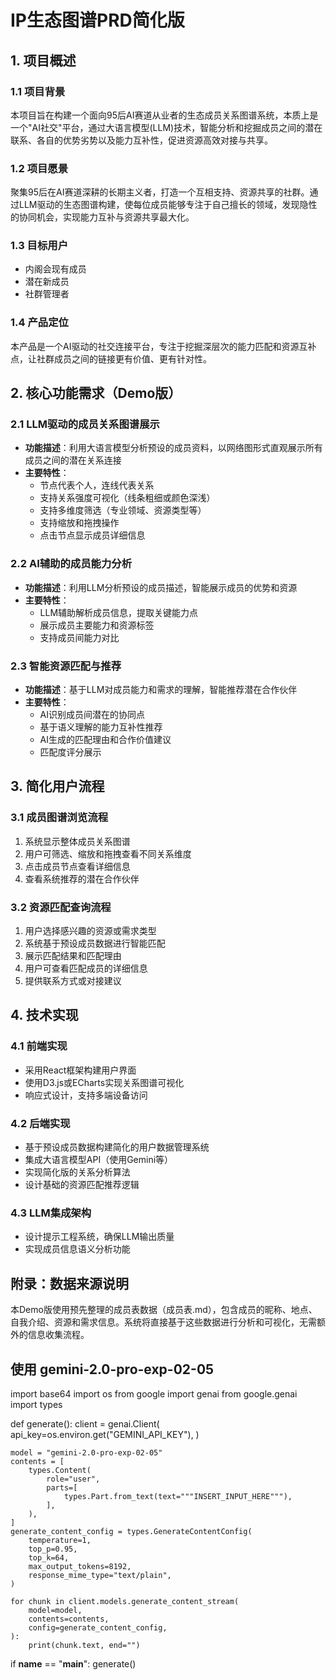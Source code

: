 # IP生态图谱PRD简化版

## 1. 项目概述

### 1.1 项目背景
本项目旨在构建一个面向95后AI赛道从业者的生态成员关系图谱系统，本质上是一个"AI社交"平台，通过大语言模型(LLM)技术，智能分析和挖掘成员之间的潜在联系、各自的优势劣势以及能力互补性，促进资源高效对接与共享。

### 1.2 项目愿景
聚集95后在AI赛道深耕的长期主义者，打造一个互相支持、资源共享的社群。通过LLM驱动的生态图谱构建，使每位成员能够专注于自己擅长的领域，发现隐性的协同机会，实现能力互补与资源共享最大化。

### 1.3 目标用户
- 内阁会现有成员
- 潜在新成员
- 社群管理者

### 1.4 产品定位
本产品是一个AI驱动的社交连接平台，专注于挖掘深层次的能力匹配和资源互补点，让社群成员之间的链接更有价值、更有针对性。

## 2. 核心功能需求（Demo版）

### 2.1 LLM驱动的成员关系图谱展示
- **功能描述**：利用大语言模型分析预设的成员资料，以网络图形式直观展示所有成员之间的潜在关系连接
- **主要特性**：
  - 节点代表个人，连线代表关系
  - 支持关系强度可视化（线条粗细或颜色深浅）
  - 支持多维度筛选（专业领域、资源类型等）
  - 支持缩放和拖拽操作
  - 点击节点显示成员详细信息

### 2.2 AI辅助的成员能力分析
- **功能描述**：利用LLM分析预设的成员描述，智能展示成员的优势和资源
- **主要特性**：
  - LLM辅助解析成员信息，提取关键能力点
  - 展示成员主要能力和资源标签
  - 支持成员间能力对比

### 2.3 智能资源匹配与推荐
- **功能描述**：基于LLM对成员能力和需求的理解，智能推荐潜在合作伙伴
- **主要特性**：
  - AI识别成员间潜在的协同点
  - 基于语义理解的能力互补性推荐
  - AI生成的匹配理由和合作价值建议
  - 匹配度评分展示

## 3. 简化用户流程

### 3.1 成员图谱浏览流程
1. 系统显示整体成员关系图谱
2. 用户可筛选、缩放和拖拽查看不同关系维度
3. 点击成员节点查看详细信息
4. 查看系统推荐的潜在合作伙伴

### 3.2 资源匹配查询流程
1. 用户选择感兴趣的资源或需求类型
2. 系统基于预设成员数据进行智能匹配
3. 展示匹配结果和匹配理由
4. 用户可查看匹配成员的详细信息
5. 提供联系方式或对接建议

## 4. 技术实现

### 4.1 前端实现
- 采用React框架构建用户界面
- 使用D3.js或ECharts实现关系图谱可视化
- 响应式设计，支持多端设备访问

### 4.2 后端实现
- 基于预设成员数据构建简化的用户数据管理系统
- 集成大语言模型API（使用Gemini等）
- 实现简化版的关系分析算法
- 设计基础的资源匹配推荐逻辑

### 4.3 LLM集成架构
- 设计提示工程系统，确保LLM输出质量
- 实现成员信息语义分析功能


## 附录：数据来源说明

本Demo版使用预先整理的成员表数据（成员表.md），包含成员的昵称、地点、自我介绍、资源和需求信息。系统将直接基于这些数据进行分析和可视化，无需额外的信息收集流程。


## 使用 gemini-2.0-pro-exp-02-05 
import base64
import os
from google import genai
from google.genai import types


def generate():
    client = genai.Client(
        api_key=os.environ.get("GEMINI_API_KEY"),
    )

    model = "gemini-2.0-pro-exp-02-05"
    contents = [
        types.Content(
            role="user",
            parts=[
                types.Part.from_text(text="""INSERT_INPUT_HERE"""),
            ],
        ),
    ]
    generate_content_config = types.GenerateContentConfig(
        temperature=1,
        top_p=0.95,
        top_k=64,
        max_output_tokens=8192,
        response_mime_type="text/plain",
    )

    for chunk in client.models.generate_content_stream(
        model=model,
        contents=contents,
        config=generate_content_config,
    ):
        print(chunk.text, end="")

if __name__ == "__main__":
    generate()
